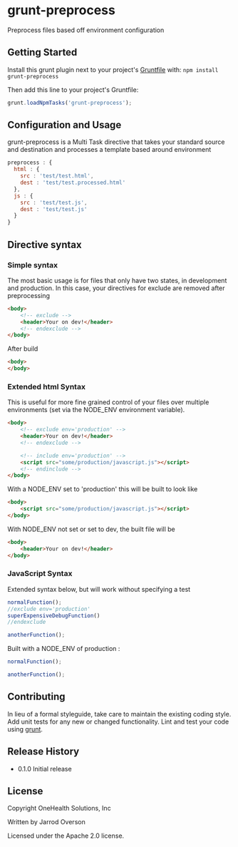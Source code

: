 # grunt-preprocess

Preprocess files based off environment configuration

## Getting Started
Install this grunt plugin next to your project's [Gruntfile][getting_started] with: `npm install grunt-preprocess`

Then add this line to your project's Gruntfile:

```javascript
grunt.loadNpmTasks('grunt-preprocess');
```

## Configuration and Usage

grunt-preprocess is a Multi Task directive that takes your
standard source and destination and processes a template based
around environment

```js
preprocess : {
  html : {
    src : 'test/test.html',
    dest : 'test/test.processed.html'
  },
  js : {
    src : 'test/test.js',
    dest : 'test/test.js'
  }
}
```

## Directive syntax

### Simple syntax

The most basic usage is for files that only have two states, in development and
production. In this case, your directives for exclude are removed after preprocessing

```html
<body>
    <!-- exclude -->
    <header>Your on dev!</header>
    <!-- endexclude -->
</body>
```

After build

```html
<body>
</body>
```

### Extended html Syntax

This is useful for more fine grained control of your files over multiple
environments (set via the NODE_ENV environment variable).

```html
<body>
    <!-- exclude env='production' -->
    <header>Your on dev!</header>
    <!-- endexclude -->

    <!-- include env='production' -->
    <script src="some/production/javascript.js"></script>
    <!-- endinclude -->
</body>
```

With a NODE_ENV set to 'production' this will be built to look like

```html
<body>
    <script src="some/production/javascript.js"></script>
</body>
```

With NODE_ENV not set or set to dev, the built file will be

```html
<body>
    <header>Your on dev!</header>
</body>
```


### JavaScript Syntax

Extended syntax below, but will work without specifying a test

```js
normalFunction();
//exclude env='production'
superExpensiveDebugFunction()
//endexclude

anotherFunction();
```

Built with a NODE_ENV of production :

```js
normalFunction();

anotherFunction();
```


[grunt]: https://github.com/cowboy/grunt
[getting_started]: https://github.com/cowboy/grunt/blob/master/docs/getting_started.md

## Contributing
In lieu of a formal styleguide, take care to maintain the existing coding style. Add unit tests for any new or changed functionality. Lint and test your code using [grunt][grunt].

## Release History

 - 0.1.0 Initial release

## License

Copyright OneHealth Solutions, Inc

Written by Jarrod Overson

Licensed under the Apache 2.0 license.
